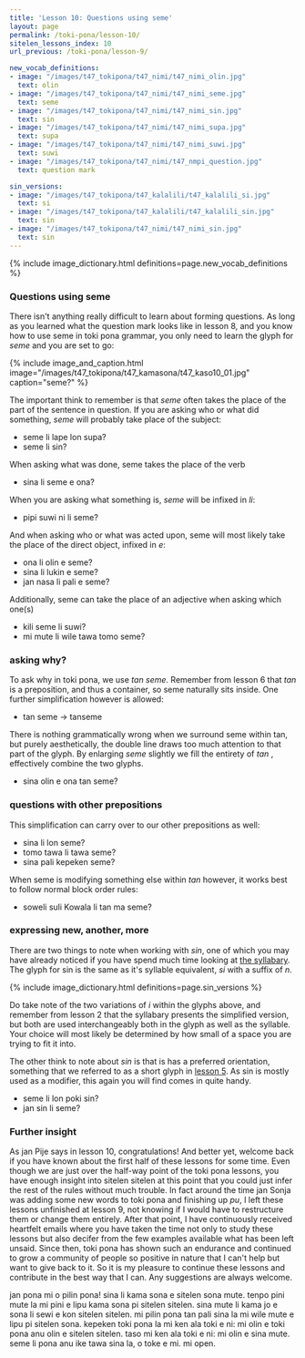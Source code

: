 ```yaml
---
title: 'Lesson 10: Questions using seme'
layout: page
permalink: /toki-pona/lesson-10/
sitelen_lessons_index: 10
url_previous: /toki-pona/lesson-9/

new_vocab_definitions:
- image: "/images/t47_tokipona/t47_nimi/t47_nimi_olin.jpg"
  text: olin
- image: "/images/t47_tokipona/t47_nimi/t47_nimi_seme.jpg"
  text: seme
- image: "/images/t47_tokipona/t47_nimi/t47_nimi_sin.jpg"
  text: sin
- image: "/images/t47_tokipona/t47_nimi/t47_nimi_supa.jpg"
  text: supa
- image: "/images/t47_tokipona/t47_nimi/t47_nimi_suwi.jpg"
  text: suwi
- image: "/images/t47_tokipona/t47_nimi/t47_nmpi_question.jpg"
  text: question mark

sin_versions:
- image: "/images/t47_tokipona/t47_kalalili/t47_kalalili_si.jpg"
  text: si
- image: "/images/t47_tokipona/t47_kalalili/t47_kalalili_sin.jpg"
  text: sin
- image: "/images/t47_tokipona/t47_nimi/t47_nimi_sin.jpg"
  text: sin
---
```


{% include image_dictionary.html definitions=page.new_vocab_definitions %}

### Questions using seme

There isn't anything really difficult to learn about forming questions. As long as you learned what the question mark looks like in lesson 8, and you know how to use seme in toki pona grammar, you only need to learn the glyph for _seme_ and you are set to go:

{% include image_and_caption.html image="/images/t47_tokipona/t47_kamasona/t47_kaso10_01.jpg" caption="seme?" %}

The important think to remember is that _seme_ often takes the place of the part of the sentence in question. If you are asking who or what did something, _seme_ will probably take place of the subject:

- seme li lape lon supa?
- seme li sin?

When asking what was done, seme takes the place of the verb

- sina li seme e ona?

When you are asking what something is, _seme_ will be infixed in _li_:

- pipi suwi ni li seme?

And when asking who or what was acted upon, seme will most likely take the place of the direct object, infixed in _e_:

- ona li olin e seme?
- sina li lukin e seme?
- jan nasa li pali e seme?

Additionally, seme can take the place of an adjective when asking which one(s)

- kili seme li suwi?
- mi mute li wile tawa tomo seme?

### asking why?

To ask why in toki pona, we use _tan seme_.  Remember from lesson 6 that _tan_ is a preposition, and thus a container, so seme naturally sits inside. One further simplification however is allowed:

- tan seme -> tanseme

There is nothing grammatically wrong when we surround seme within tan, but purely aesthetically, the double line draws too much attention to that part of the glyph. By enlarging _seme_ slightly we fill the entirety of _tan_ , effectively combine the two glyphs.

- sina olin e ona tan seme?

### questions with other prepositions

This simplification can carry over to our other prepositions as well:

- sina li lon seme?
- tomo tawa li tawa seme?
- sina pali kepeken seme?

When seme is modifying something else within _tan_ however, it works best to follow normal block order rules:

- soweli suli Kowala li tan ma seme?


### expressing new, another, more

There are two things to note when working with _sin_, one of which you may have already noticed if you have spend much time looking at [the syllabary](/toki-pona/dictionaries/syllabary/). The glyph for sin is the same as it's syllable equivalent, _si_ with a suffix of _n_.

{% include image_dictionary.html definitions=page.sin_versions %}

Do take note of the two variations of _i_ within the glyphs above, and remember from lesson 2 that the syllabary presents the simplified version, but both are used interchangeably both in the glyph as well as the syllable. Your choice will most likely be determined by how small of a space you are trying to fit it into.

The other think to note about _sin_ is that is has a preferred orientation, something that we referred to as a short glyph in [lesson 5](/toki-pona/lesson-5/). As sin is mostly used as a modifier, this again you will find comes in quite handy.

 - seme li lon poki sin?
 - jan sin li seme?

### Further insight

As jan Pije says in lesson 10, congratulations! And better yet, welcome back if you have known about the first half of these lessons for some time. Even though we are just over the half-way point of the toki pona lessons, you have enough insight into sitelen sitelen at this point that you could just infer the rest of the rules without much trouble. In fact around the time jan Sonja was adding some new words to toki pona and finishing up _pu_, I left these lessons unfinished at lesson 9, not knowing if I would have to restructure them or change them entirely. After that point, I have continuously received heartfelt emails where you have taken the time not only to study these lessons but also decifer from the few examples available what has been left unsaid. Since then, toki pona has shown such an endurance and continued to grow a community of people so positive in nature that I can't help but want to give back to it. So it is my pleasure to continue these lessons and contribute in the best way that I can. Any suggestions are always welcome.

jan pona mi o pilin pona! sina li kama sona e sitelen sona mute.  tenpo pini mute la mi pini e lipu kama sona pi sitelen sitelen. sina mute li kama jo e sona li sewi e kon sitelen sitelen. mi pilin pona tan pali sina la mi wile mute e lipu pi sitelen sona.  kepeken toki pona la mi ken ala toki e ni: mi olin e toki pona anu olin e sitelen sitelen. taso mi ken ala toki e ni: mi olin e sina mute. seme li pona anu ike tawa sina la, o toke e mi. mi open.
